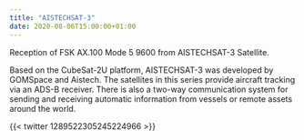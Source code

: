 ```yaml
---
title: "AISTECHSAT-3"
date: 2020-08-06T15:00:00+01:00
---
```


Reception of FSK AX.100 Mode 5 9600 from AISTECHSAT-3 Satellite.

Based on the CubeSat-2U platform, AISTECHSAT-3 was developed by GOMSpace and Aistech. The satellites in this series provide aircraft tracking via an ADS-B receiver. There is also a two-way communication system for sending and receiving automatic information from vessels or remote assets around the world.

{{< twitter 1289522305245224966 >}}
